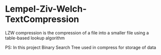 # Lempel-Ziv-Welch-TextCompression
LZW compression is the compression of a file into a smaller file using a table-based lookup algorithm                                       

PS: In this project Binary Search Tree used in compress for storage of data 

